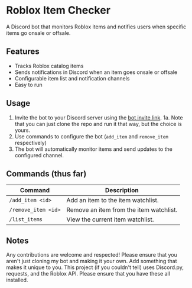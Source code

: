 # Roblox Item Checker
A Discord bot that monitors Roblox items and notifies users when specific items go onsale or offsale.

## Features

- Tracks Roblox catalog items
- Sends notifications in Discord when an item goes onsale or offsale
- Configurable item list and notification channels
- Easy to run

## Usage

1. Invite the bot to your Discord server using the [bot invite link](https://discord.com/oauth2/authorize?client_id=1328532981153009664&permissions=8&integration_type=0&scope=applications.commands+bot).
  1a. Note that you can just clone the repo and run it that way, but the choice is yours.
2. Use commands to configure the bot (`add_item` and `remove_item` respectively)
3. The bot will automatically monitor items and send updates to the configured channel.

## Commands (thus far)

| Command               | Description                                         |
|-----------------------|-----------------------------------------------------|
| `/add_item <id>`      | Add an item to the item watchlist.                  |
| `/remove_item <id>`   | Remove an item from the item watchlist.             |
| `/list_items`         | View the current item watchlist.                    |

## Notes

Any contributions are welcome and respected! Please ensure that you aren't just cloning my bot and making it your own. Add something that makes it unique to you.
This project (if you couldn't tell) uses Discord.py, requests, and the Roblox API. Please ensure that you have these all installed.
